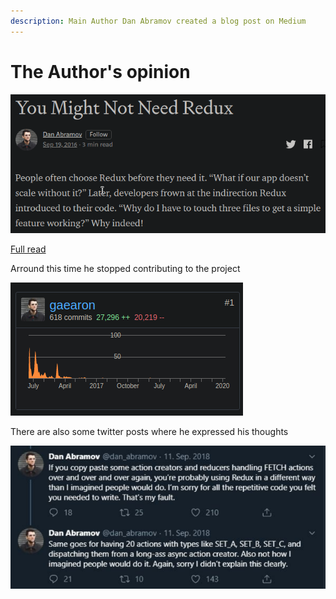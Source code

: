 ```yaml
---
description: Main Author Dan Abramov created a blog post on Medium
---
```


# The Author's opinion

![](.gitbook/assets/image%20%281%29.png)

[Full read](https://medium.com/@dan_abramov/you-might-not-need-redux-be46360cf367)

Arround this time he stopped contributing to the project

![](.gitbook/assets/image.png)

There are also some twitter posts where he expressed his thoughts

![](.gitbook/assets/image%20%282%29.png)

